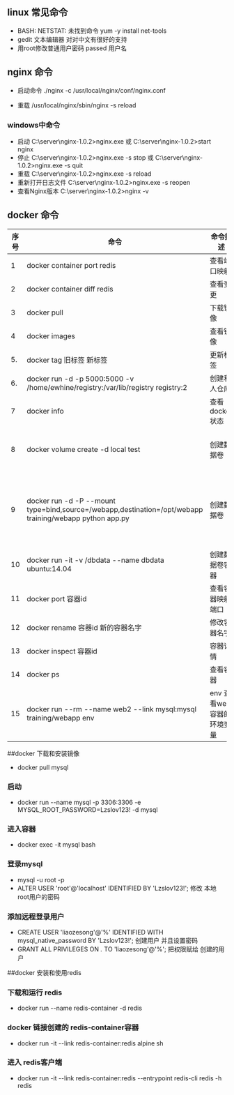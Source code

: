 
## linux 常见命令

- BASH: NETSTAT: 未找到命令
   yum -y install net-tools
- gedit 文本编辑器 对对中文有很好的支持
- 用root修改普通用户密码 passed 用户名

## nginx 命令

 - 启动命令
    ./nginx -c /usr/local/nginx/conf/nginx.conf
    
 - 重载
    /usr/local/nginx/sbin/nginx -s  reload 
 ### windows中命令
   - 启动
      C:\server\nginx-1.0.2>nginx.exe 或 C:\server\nginx-1.0.2>start nginx
   - 停止
     C:\server\nginx-1.0.2>nginx.exe -s stop 或  C:\server\nginx-1.0.2>nginx.exe -s quit
   - 重载
     C:\server\nginx-1.0.2>nginx.exe -s reload
   - 重新打开日志文件
     C:\server\nginx-1.0.2>nginx.exe -s reopen
   - 查看Nginx版本
     C:\server\nginx-1.0.2>nginx -v 

## docker 命令

 序号|命令| 命令描述|备注
 ---|---|---|---
1| docker container port redis|查看端口映射|
2|docker container diff redis |查看变更 |
3| docker pull|下载镜像|
4|docker images|查看镜像 |
5.|docker tag 旧标签 新标签 | 更新标签|
6.| docker run -d -p 5000:5000 -v /home/ewhine/registry:/var/lib/registry registry:2 |创建私人仓库|
7|docker info |查看docker状态|
8|docker volume create -d local test | 创建数据卷| 子命令 ： inspect 查看详情、ls 列出已有数据卷 、prune 清理无用数据卷、rm 删除
9|docker run -d -P  --mount  type=bind,source=/webapp,destination=/opt/webapp training/webapp python app.py |创建数据卷|--mount 后面的参数不能有空格 type 有三种类型的参数 bind：绑定到指定路径 volume：普通数据卷，映射到主机/var/lib/docker/volumes 路径下
10|docker run -it -v /dbdata --name dbdata ubuntu:14.04|创建数据卷容器|
11|docker port 容器id |查看容器映射端口
12|docker rename 容器id 新的容器名字|修改容器名字
13|docker inspect 容器id|容器详情
14|docker ps |查看容器|子命令 -a 查看已经创建容器 -s 查看正在运行的容器
15|docker run --rm --name web2 --link mysql:mysql training/webapp env |env 查看web容器的环境变量




##docker 下载和安装镜像

- docker pull mysql

### 启动
- docker run --name mysql -p 3306:3306 -e MYSQL_ROOT_PASSWORD=Lzslov123! -d mysql

### 进入容器
- docker exec -it mysql bash

### 登录mysql
- mysql -u root -p
- ALTER USER 'root'@'localhost' IDENTIFIED BY 'Lzslov123!'; 修改 本地root用户的密码

 

### 添加远程登录用户
- CREATE USER 'liaozesong'@'%' IDENTIFIED WITH mysql_native_password BY 'Lzslov123!'; 创建用户 并且设置密码
- GRANT ALL PRIVILEGES ON *.* TO 'liaozesong'@'%'; 把权限赋给 创建的用户


##docker 安装和使用redis
###  下载和运行 redis
- docker run --name redis-container -d redis  

### docker 链接创建的 redis-container容器
- docker run -it --link redis-container:redis alpine sh 
### 进入 redis客户端
-  docker run -it --link redis-container:redis --entrypoint redis-cli redis -h redis



 

 








    
   